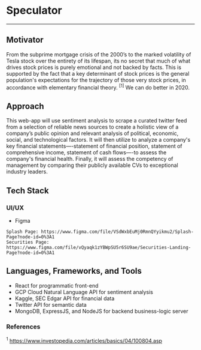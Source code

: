 # Speculator
---
## Motivator
From the subprime mortgage crisis of the 2000’s to the marked volatility of Tesla stock over the entirety of its lifespan, its no secret that much of what drives stock prices is purely emotional and not backed by facts. This is supported by the fact that a key determinant of stock prices is the general population's expectations for the trajectory of those very stock prices, in accordance with elementary financial theory. <sup>[1]</sup> We can do better in 2020. 

## Approach
This web-app will use sentiment analysis to scrape a curated twitter feed from a selection of reliable news sources to create a holistic view of a company’s public opinion and relevant analysis of political, economic, social, and technological factors. It will then utilize <put decided upon financial info api here> to analyze a company's key financial statements—-statement of financial position, statement of comprehensive income, statement of cash flows—-to assess the company's financial health.
Finally, it will assess the competency of management by comparing their publicly available CVs to exceptional industry leaders.

## Tech Stack

### UI/UX
- Figma
```
Splash Page: https://www.figma.com/file/VSdWxbEuMj0RmnQYyikmu2/Splash-Page?node-id=0%3A1
Securities Page: https://www.figma.com/file/vQyaqk1zYBWpSU5r6SU9ae/Securities-Landing-Page?node-id=0%3A1
```

## Languages, Frameworks, and Tools
- React for programmatic front-end
- GCP Cloud Natural Language API for sentiment analysis
- Kaggle, SEC Edgar API for financial data
- Twitter API for semantic data
- MongoDB, ExpressJS, and NodeJS for backend business-logic server


### References
<sup>1</sup> https://www.investopedia.com/articles/basics/04/100804.asp
